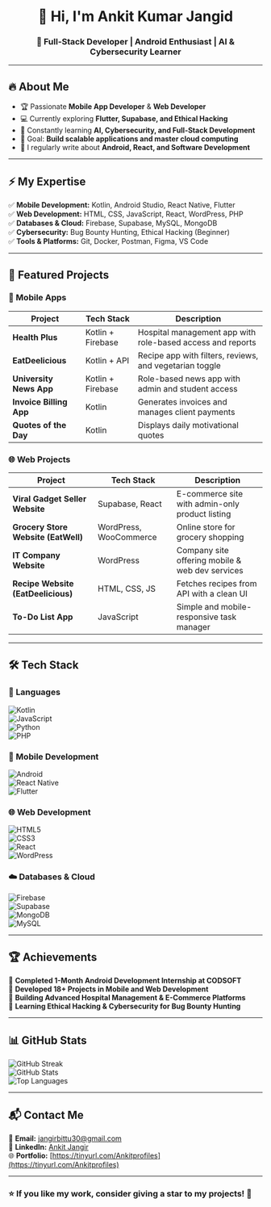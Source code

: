 <!---
jangirbittu/jangirbittu is a ✨ special ✨ repository because its `README.md` (this file) appears on your GitHub profile.
You can click the Preview link to take a look at your changes.
--->
<!--- GitHub Profile README -->
<h1 align="center">👋 Hi, I'm Ankit Kumar Jangid </h1>
<h3 align="center">🚀 Full-Stack Developer | Android Enthusiast | AI & Cybersecurity Learner</h3>

---

## 🔥 About Me  
- 🏆 Passionate **Mobile App Developer** & **Web Developer**  
- 💻 Currently exploring **Flutter, Supabase, and Ethical Hacking**  
- 🌱 Constantly learning **AI, Cybersecurity, and Full-Stack Development**  
- 🎯 Goal: **Build scalable applications and master cloud computing**  
- 📝 I regularly write about **Android, React, and Software Development**  

---

## ⚡ My Expertise  
✅ **Mobile Development:** Kotlin, Android Studio, React Native, Flutter  
✅ **Web Development:** HTML, CSS, JavaScript, React, WordPress, PHP  
✅ **Databases & Cloud:** Firebase, Supabase, MySQL, MongoDB  
✅ **Cybersecurity:** Bug Bounty Hunting, Ethical Hacking (Beginner)  
✅ **Tools & Platforms:** Git, Docker, Postman, Figma, VS Code  

---

## 🚀 Featured Projects  
### 📱 Mobile Apps  
| Project | Tech Stack | Description |  
|---------|-----------|-------------|  
| **Health Plus** | Kotlin + Firebase | Hospital management app with role-based access and reports |  
| **EatDeelicious** | Kotlin + API | Recipe app with filters, reviews, and vegetarian toggle |  
| **University News App** | Kotlin + Firebase | Role-based news app with admin and student access |  
| **Invoice Billing App** | Kotlin | Generates invoices and manages client payments |  
| **Quotes of the Day** | Kotlin | Displays daily motivational quotes |  

### 🌐 Web Projects  
| Project | Tech Stack | Description |  
|---------|-----------|-------------|  
| **Viral Gadget Seller Website** | Supabase, React | E-commerce site with admin-only product listing |  
| **Grocery Store Website (EatWell)** | WordPress, WooCommerce | Online store for grocery shopping |  
| **IT Company Website** | WordPress | Company site offering mobile & web dev services |  
| **Recipe Website (EatDeelicious)** | HTML, CSS, JS | Fetches recipes from API with a clean UI |  
| **To-Do List App** | JavaScript | Simple and mobile-responsive task manager |  

---

## 🛠️ Tech Stack  
### 🚀 Languages  
![Kotlin](https://img.shields.io/badge/Kotlin-%230095D5.svg?style=flat&logo=kotlin&logoColor=white)  
![JavaScript](https://img.shields.io/badge/JavaScript-%23F7DF1E.svg?style=flat&logo=javascript&logoColor=black)  
![Python](https://img.shields.io/badge/Python-%233776AB.svg?style=flat&logo=python&logoColor=white)  
![PHP](https://img.shields.io/badge/PHP-%23777BB4.svg?style=flat&logo=php&logoColor=white)  

### 📲 Mobile Development  
![Android](https://img.shields.io/badge/Android-%2300C853.svg?style=flat&logo=android&logoColor=white)  
![React Native](https://img.shields.io/badge/React%20Native-%2361DAFB.svg?style=flat&logo=react&logoColor=black)  
![Flutter](https://img.shields.io/badge/Flutter-%2302569B.svg?style=flat&logo=flutter&logoColor=white)  

### 🌐 Web Development  
![HTML5](https://img.shields.io/badge/HTML5-%23E34F26.svg?style=flat&logo=html5&logoColor=white)  
![CSS3](https://img.shields.io/badge/CSS3-%231572B6.svg?style=flat&logo=css3&logoColor=white)  
![React](https://img.shields.io/badge/React-%2361DAFB.svg?style=flat&logo=react&logoColor=black)  
![WordPress](https://img.shields.io/badge/WordPress-%23117AC9.svg?style=flat&logo=wordpress)  

### ☁️ Databases & Cloud  
![Firebase](https://img.shields.io/badge/Firebase-%23039BE5.svg?style=flat&logo=firebase)  
![Supabase](https://img.shields.io/badge/Supabase-%233ECF8E.svg?style=flat&logo=supabase)  
![MongoDB](https://img.shields.io/badge/MongoDB-%2347A248.svg?style=flat&logo=mongodb&logoColor=white)  
![MySQL](https://img.shields.io/badge/MySQL-%234479A1.svg?style=flat&logo=mysql&logoColor=white)  

---

## 🏆 Achievements  
🏅 **Completed 1-Month Android Development Internship at CODSOFT**  
🏅 **Developed 18+ Projects in Mobile and Web Development**  
🏅 **Building Advanced Hospital Management & E-Commerce Platforms**  
🏅 **Learning Ethical Hacking & Cybersecurity for Bug Bounty Hunting**  

---

## 📊 GitHub Stats  
![GitHub Streak](https://streak-stats.demolab.com?user=jangirbittu&theme=radical&hide_border=true)  
![GitHub Stats](https://github-readme-stats.vercel.app/api?username=jangirbittu&show_icons=true&theme=radical)  
![Top Languages](https://github-readme-stats.vercel.app/api/top-langs/?username=jangirbittu&layout=compact&theme=radical)  

---

## 📬 Contact Me  
📧 **Email:** [jangirbittu30@gmail.com](mailto:jangirbittu30@gmail.com)  
💼 **LinkedIn:** [Ankit Jangir](https://www.linkedin.com/in/ankit-jangir-6660ba226/)  
🌐 **Portfolio:** [https://tinyurl.com/Ankitprofiles](https://tinyurl.com/Ankitprofiles)  

---

### **⭐ If you like my work, consider giving a star to my projects!** 🌟
